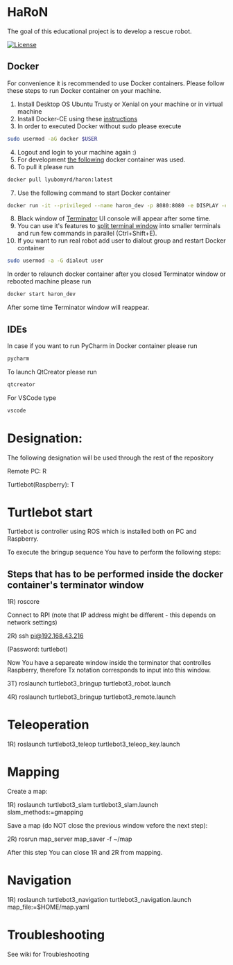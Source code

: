 # HaRoN
The goal of this educational project is to develop a rescue robot.

[![License](https://img.shields.io/github/license/ucuapps/robert.svg)](https://github.com/ucuapps/robert/blob/kinetic-devel/LICENSE)


## Docker
For convenience it is recommended to use Docker containers.
Please follow these steps to run Docker container on your machine.

 1. Install Desktop OS Ubuntu Trusty or Xenial on your machine or in virtual machine
 2. Install Docker-CE using these [instructions](https://docs.docker.com/engine/installation/linux/docker-ce/ubuntu/)
 3. In order to executed Docker without sudo please execute
```bash
sudo usermod -aG docker $USER
```
 4. Logout and login to your machine again :)
 5. For development [the following](http://hub.docker.com/r/lyubomyrd/haron/) docker container was used.
 6. To pull it please run
```bash
docker pull lyubomyrd/haron:latest
```
 7. Use the following command to start Docker container
```bash
docker run -it --privileged --name haron_dev -p 8080:8080 -e DISPLAY -e LOCAL_USER_ID=$(id -u) -v /tmp/.X11-unix:/tmp/.X11-unix:rw lyubomyrd/haron:latest
```
 8. Black window of [Terminator](https://gnometerminator.blogspot.com/p/introduction.html) UI console will appear after some time.
 9. You can use it's features to [split terminal window](https://linux.die.net/man/1/terminator) into smaller terminals and run few commands in parallel (Ctrl+Shift+E).
 10. If you want to run real robot add user to dialout group and restart Docker container
```bash
sudo usermod -a -G dialout user
```

In order to relaunch docker container after you closed Terminator window or rebooted machine please run
```bash
docker start haron_dev
```
After some time Terminator window will reappear.

## IDEs

In case if you want to run PyCharm in Docker container please run

```bash
pycharm
```

To launch QtCreator please run

```bash
qtcreator
```

For VSCode type
```bash
vscode
```

# Designation:

The following designation will be used through the rest of the repository

Remote PC: R

Turtlebot(Raspberry): T

# Turtlebot start

Turtlebot is controller using ROS which is installed both on PC and Raspberry.

To execute the bringup sequence You have to perform the following steps:



## Steps that has to be performed inside the docker container's terminator window


1R) roscore

Connect to RPI (note that IP address might be different - this depends on network settings)

2R) ssh pi@192.168.43.216

(Password: turtlebot)

Now You have a separeate window inside the terminator that controlles Raspberry, therefore Tx notation corresponds to input into this window.

3T)  roslaunch turtlebot3_bringup turtlebot3_robot.launch

4R) roslaunch turtlebot3_bringup turtlebot3_remote.launch

# Teleoperation

1R) roslaunch turtlebot3_teleop turtlebot3_teleop_key.launch

# Mapping

Create a map:

1R) roslaunch turtlebot3_slam turtlebot3_slam.launch slam_methods:=gmapping

Save a map (do NOT close the previous window vefore the next step):

2R) rosrun map_server map_saver -f ~/map

After this step You can close 1R and 2R from mapping.

# Navigation

1R) roslaunch turtlebot3_navigation turtlebot3_navigation.launch map_file:=$HOME/map.yaml

# Troubleshooting
See wiki for Troubleshooting
